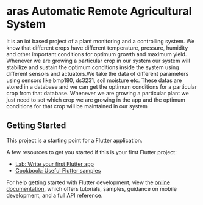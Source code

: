 # aras Automatic Remote Agricultural System

It is an iot based project of a plant monitoring and a controlling system. We know that different crops have different temperature, pressure, humidity and other important conditions for optimum growth and maximum yield. Whenever we are growing a particular crop in our system our system will stabilize and sustain the optimum conditions inside the system using  different sensors and actuators.We take the data of different parameters using sensors like bmp180, ds3231, soil moisture etc. These datas are stored in a database and we can get the optimum conditions for a particular crop from that database. Whenever we are growing a particular plant we just need to set which crop we are growing in the app and the optimum conditions for that crop will be maintained in our system

## Getting Started

This project is a starting point for a Flutter application.

A few resources to get you started if this is your first Flutter project:

- [Lab: Write your first Flutter app](https://docs.flutter.dev/get-started/codelab)
- [Cookbook: Useful Flutter samples](https://docs.flutter.dev/cookbook)

For help getting started with Flutter development, view the
[online documentation](https://docs.flutter.dev/), which offers tutorials,
samples, guidance on mobile development, and a full API reference.
